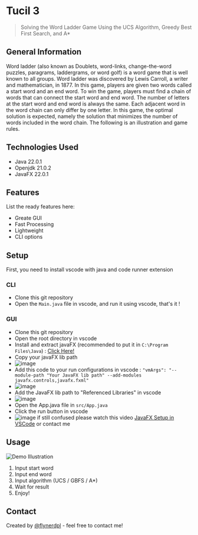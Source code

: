 # Tucil 3
> Solving the Word Ladder Game Using the UCS Algorithm, Greedy Best First Search, and A*

## General Information
Word ladder (also known as Doublets, word-links, change-the-word puzzles, paragrams, laddergrams, or word golf) is a word game that is well known to all groups. Word ladder was discovered by Lewis Carroll, a writer and mathematician, in 1877. In this game, players are given two words called a start word and an end word. To win the game, players must find a chain of words that can connect the start word and end word. The number of letters at the start word and end word is always the same. Each adjacent word in the word chain can only differ by one letter. In this game, the optimal solution is expected, namely the solution that minimizes the number of words included in the word chain. The following is an illustration and game rules.

<!-- You don't have to answer all the questions - just the ones relevant to your project. -->


## Technologies Used
- Java 22.0.1
- Openjdk 21.0.2
- JavaFX 22.0.1

## Features
List the ready features here:
- Greate GUI
- Fast Processing
- Lightweight
- CLI options

## Setup
First, you need to install vscode with java and code runner extension 

### CLI
- Clone this git repository
- Open the `Main.java` file in vscode, and run it using vscode, that's it !
  
### GUI
- Clone this git repository
- Open the root directory in vscode
- Install and extract javaFX (recommended to put it in `C:\Program Files\Java`) : [Click Here!](https://gluonhq.com/products/javafx/)
- Copy your javaFX lib path
- ![image](https://github.com/shafiqIrv/Tucil3_13522003/assets/68421940/75b79c13-71b9-4fe0-b10a-463672234fd7)
- Add this code to your run configurations in vscode : `"vmArgs": "--module-path "Your JavaFX lib path" --add-modules javafx.controls,javafx.fxml"`
- ![image](https://github.com/shafiqIrv/Tucil3_13522003/assets/68421940/5e398a2f-7b56-4e91-9275-58a7f8b5a463) 
- Add the JavaFX lib path to "Referenced Libraries" in vscode
- ![image](https://github.com/shafiqIrv/Tucil3_13522003/assets/68421940/29aa545d-89be-4808-8cd4-d5570cca3f2b)
- Open the App.java file in `src/App.java`
- Click the run button in vscode
- ![image](https://github.com/shafiqIrv/Tucil3_13522003/assets/68421940/819e27a4-aa97-4695-bc9a-0bc36d532aa9)
if still confused please watch this video [JavaFX Setup in VSCode](https://www.youtube.com/watch?v=AubJaosfI-0) or contact me 

## Usage
![Demo Illustration](src/public/demo.png)

1. Input start word
2. Input end word
3. Input algorithm (UCS / GBFS / A\*)
4. Wait for result
5. Enjoy!




## Contact
Created by [@flynerdpl](https://www.flynerd.pl/) - feel free to contact me!


<!-- Optional -->
<!-- ## License -->
<!-- This project is open source and available under the [... License](). -->

<!-- You don't have to include all sections - just the one's relevant to your project -->

